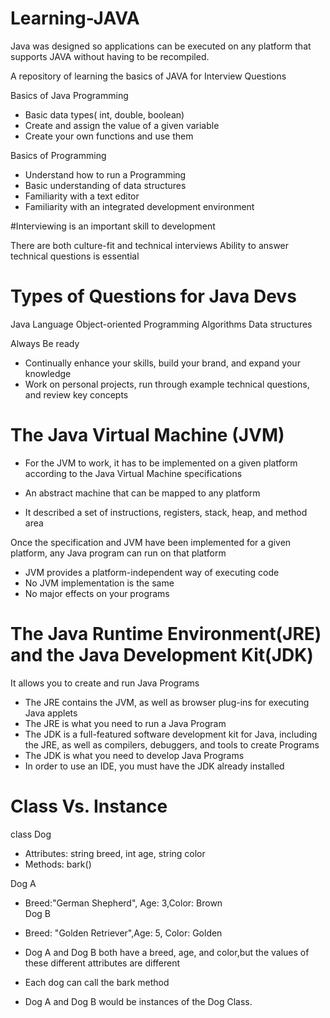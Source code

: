 # Learning-JAVA

Java was designed so applications can be executed on any platform that supports JAVA
without having to be recompiled.

A repository of learning the basics of JAVA for Interview Questions

Basics of Java Programming

* Basic data types( int, double, boolean)
* Create and assign the value of a given variable
* Create your own functions and use them

Basics of Programming
* Understand how to run a Programming
* Basic understanding of data structures
* Familiarity with a text editor
* Familiarity with an integrated development environment

#Interviewing is an important skill to development

There are both culture-fit and technical interviews
Ability to answer technical questions is essential

# Types of Questions for Java Devs

Java Language
Object-oriented Programming
Algorithms
Data structures

Always Be ready
* Continually enhance your skills, build your brand, and expand your knowledge
* Work on personal projects, run through example technical questions, and review key
concepts

# The Java Virtual Machine (JVM)
* For the JVM to work, it has to be implemented on a given platform according to the Java Virtual Machine
specifications

* An abstract machine that can be mapped to any platform
* It described a set of instructions, registers, stack, heap, and method area

Once the specification and JVM have been implemented for a given platform, any Java program can run on that platform

* JVM provides a platform-independent way of executing code
* No JVM implementation is the same
* No major effects on your programs

# The Java Runtime Environment(JRE) and the Java Development Kit(JDK)

It allows you to create and run Java Programs

* The JRE contains the JVM, as well as browser plug-ins for executing Java applets
* The JRE is what you need to run a Java Program
* The JDK is a full-featured software development kit for Java, including the JRE, as well as compilers,
debuggers, and tools to create Programs
* The JDK is what you need to develop Java Programs
* In order to use an IDE, you must have the JDK already installed

# Class Vs. Instance

class Dog
* Attributes: string breed, int age, string color
* Methods: bark()

Dog A
* Breed:"German Shepherd", Age: 3,Color: Brown <br />
Dog B
* Breed: "Golden Retriever",Age: 5, Color: Golden

* Dog A and Dog B both have a breed, age, and color,but the values of these different attributes are
different
* Each dog can call the bark method
* Dog A and Dog B would be instances of the Dog Class.
